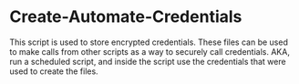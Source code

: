 # Create-Automate-Credentials
This script is used to store encrypted credentials.  These files can be used to make calls from other scripts as a way to securely call credentials.  AKA, run a scheduled script, and inside the script use the credentials that were used to create the files.
